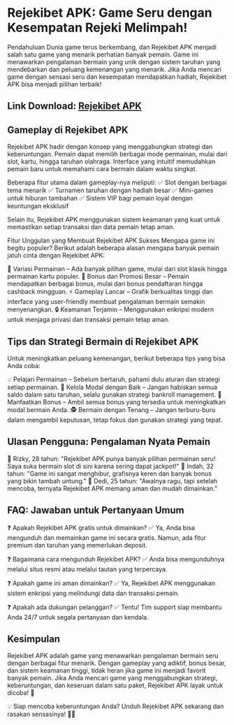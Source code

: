 # Rejekibet APK: Game Seru dengan Kesempatan Rejeki Melimpah!
Pendahuluan
Dunia game terus berkembang, dan Rejekibet APK menjadi salah satu game yang menarik perhatian banyak pemain. Game ini menawarkan pengalaman bermain yang unik dengan sistem taruhan yang mendebarkan dan peluang kemenangan yang menarik. Jika Anda mencari game dengan sensasi seru dan kesempatan mendapatkan hadiah, Rejekibet APK bisa menjadi pilihan terbaik!
## Link Download: [Rejekibet APK](https://bom.so/kHxxfU)
## Gameplay di Rejekibet APK
Rejekibet APK hadir dengan konsep yang menggabungkan strategi dan keberuntungan. Pemain dapat memilih berbagai mode permainan, mulai dari slot, kartu, hingga taruhan olahraga. Interface yang intuitif memudahkan pemain baru untuk memahami cara bermain dalam waktu singkat.

Beberapa fitur utama dalam gameplay-nya meliputi:
✅ Slot dengan berbagai tema menarik
✅ Turnamen taruhan dengan hadiah besar
✅ Mini-games untuk hiburan tambahan
✅ Sistem VIP bagi pemain loyal dengan keuntungan eksklusif

Selain itu, Rejekibet APK menggunakan sistem keamanan yang kuat untuk memastikan setiap transaksi dan data pemain tetap aman.

Fitur Unggulan yang Membuat Rejekibet APK Sukses
Mengapa game ini begitu populer? Berikut adalah beberapa alasan mengapa banyak pemain jatuh cinta dengan Rejekibet APK:

🎰 Variasi Permainan – Ada banyak pilihan game, mulai dari slot klasik hingga permainan kartu populer.
🎁 Bonus dan Promosi Besar – Pemain mendapatkan berbagai bonus, mulai dari bonus pendaftaran hingga cashback mingguan.
⚡ Gameplay Lancar – Grafik berkualitas tinggi dan interface yang user-friendly membuat pengalaman bermain semakin menyenangkan.
🔒 Keamanan Terjamin – Menggunakan enkripsi modern untuk menjaga privasi dan transaksi pemain tetap aman.

## Tips dan Strategi Bermain di Rejekibet APK
Untuk meningkatkan peluang kemenangan, berikut beberapa tips yang bisa Anda coba:

💡 Pelajari Permainan – Sebelum bertaruh, pahami dulu aturan dan strategi setiap permainan.
🎯 Kelola Modal dengan Baik – Jangan habiskan semua saldo dalam satu taruhan, selalu gunakan strategi bankroll management.
🚀 Manfaatkan Bonus – Ambil semua bonus yang tersedia untuk meningkatkan modal bermain Anda.
🕵 Bermain dengan Tenang – Jangan terburu-buru dalam mengambil keputusan, tetap fokus dan gunakan strategi yang tepat.

## Ulasan Pengguna: Pengalaman Nyata Pemain
🔹 Rizky, 28 tahun: "Rejekibet APK punya banyak pilihan permainan seru! Saya suka bermain slot di sini karena sering dapat jackpot!"
🔹 Indah, 32 tahun: "Game ini sangat menghibur, grafisnya keren dan banyak bonus yang bikin tambah untung."
🔹 Dedi, 25 tahun: "Awalnya ragu, tapi setelah mencoba, ternyata Rejekibet APK memang aman dan mudah dimainkan."

## FAQ: Jawaban untuk Pertanyaan Umum
❓ Apakah Rejekibet APK gratis untuk dimainkan?
✅ Ya, Anda bisa mengunduh dan memainkan game ini secara gratis. Namun, ada fitur premium dan taruhan yang memerlukan deposit.

❓ Bagaimana cara mengunduh Rejekibet APK?
✅ Anda bisa mengunduhnya melalui situs resmi atau melalui tautan yang terpercaya.

❓ Apakah game ini aman dimainkan?
✅ Ya, Rejekibet APK menggunakan sistem enkripsi yang melindungi data dan transaksi pemain.

❓ Apakah ada dukungan pelanggan?
✅ Tentu! Tim support siap membantu Anda 24/7 untuk segala pertanyaan dan kendala.

## Kesimpulan
Rejekibet APK adalah game yang menawarkan pengalaman bermain seru dengan berbagai fitur menarik. Dengan gameplay yang adiktif, bonus besar, dan sistem keamanan tinggi, tidak heran jika game ini menjadi favorit banyak pemain. Jika Anda mencari game yang menggabungkan strategi, keberuntungan, dan keseruan dalam satu paket, Rejekibet APK layak untuk dicoba! 🎉

💡 Siap mencoba keberuntungan Anda? Unduh Rejekibet APK sekarang dan rasakan sensasinya! 🎰🔥
<!--

**Here are some ideas to get you started:**

🙋‍♀️ A short introduction - what is your organization all about?
🌈 Contribution guidelines - how can the community get involved?
👩‍💻 Useful resources - where can the community find your docs? Is there anything else the community should know?
🍿 Fun facts - what does your team eat for breakfast?
🧙 Remember, you can do mighty things with the power of [Markdown](https://docs.github.com/github/writing-on-github/getting-started-with-writing-and-formatting-on-github/basic-writing-and-formatting-syntax)
-->
